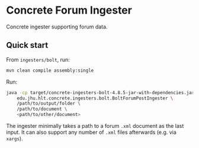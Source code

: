 # Concrete Forum Ingester
Concrete ingester supporting forum data.

## Quick start
From `ingesters/bolt`, run:
```sh
mvn clean compile assembly:single
```

Run:
```sh
java -cp target/concrete-ingesters-bolt-4.8.5-jar-with-dependencies.jar \
    edu.jhu.hlt.concrete.ingesters.bolt.BoltForumPostIngester \
    /path/to/output/folder \
    /path/to/document \
    <path/to/other/document>
```

The ingester minimally takes a path to a forum `.xml` document as the last input.
It can also support any number of `.xml` files afterwards (e.g. via `xargs`).
